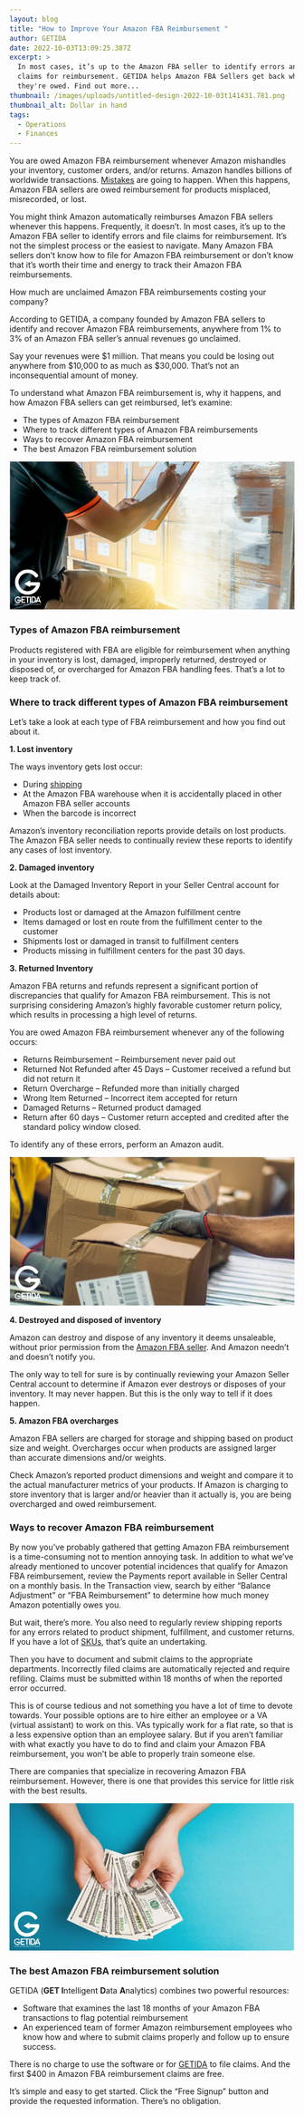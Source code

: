 ```yaml
---
layout: blog
title: "How to Improve Your Amazon FBA Reimbursement "
author: GETIDA
date: 2022-10-03T13:09:25.387Z
excerpt: >
  In most cases, it’s up to the Amazon FBA seller to identify errors and file
  claims for reimbursement. GETIDA helps Amazon FBA Sellers get back what
  they're owed. Find out more...
thumbnail: /images/uploads/untitled-design-2022-10-03t141431.781.png
thumbnail_alt: Dollar in hand
tags:
  - Operations
  - Finances
---
```

You are owed Amazon FBA reimbursement whenever Amazon mishandles your inventory, customer orders, and/or returns. Amazon handles billions of worldwide transactions. [Mistakes](https://getida.com/inventory-management-mistakes-supply-chains-make/) are going to happen. When this happens, Amazon FBA sellers are owed reimbursement for products misplaced, misrecorded, or lost.  

You might think Amazon automatically reimburses Amazon FBA sellers whenever this happens. Frequently, it doesn’t. In most cases, it’s up to the Amazon FBA seller to identify errors and file claims for reimbursement. It’s not the simplest process or the easiest to navigate. Many Amazon FBA sellers don’t know how to file for Amazon FBA reimbursement or don’t know that it’s worth their time and energy to track their Amazon FBA reimbursements. 

How much are unclaimed Amazon FBA reimbursements costing your company? 

According to GETIDA, a company founded by Amazon FBA sellers to identify and recover Amazon FBA reimbursements, anywhere from 1% to 3% of an Amazon FBA  seller’s annual revenues go unclaimed. 

Say your revenues were $1 million. That means you could be losing out anywhere from $10,000 to as much as $30,000. That’s not an inconsequential amount of money.

To understand what Amazon FBA reimbursement is, why it happens, and how Amazon FBA sellers can get reimbursed, let’s examine: 

* The types of Amazon FBA reimbursement 
* Where to track different types of Amazon FBA reimbursements
* Ways to recover Amazon FBA reimbursement
* The best Amazon FBA reimbursement solution

![Man with clipboard](/images/uploads/1.png "FBA reimburse")

### T﻿ypes of Amazon FBA reimbursement 

Products registered with FBA are eligible for reimbursement when anything in your inventory is lost, damaged, improperly returned, destroyed or disposed of, or overcharged for Amazon FBA handling fees. That’s a lot to keep track of.

### Where to track different types of Amazon FBA reimbursement 

Let’s take a look at each type of FBA reimbursement and how you find out about it.

**1﻿. Lost inventory** 

The ways inventory gets lost occur: 

* During [shipping](https://getida.com/understanding-ltl-vs-parcel-shipping/) 
* At the Amazon FBA warehouse when it is accidentally placed in other Amazon FBA seller accounts
* When the barcode is incorrect 

Amazon’s inventory reconciliation reports provide details on lost products. The Amazon FBA seller needs to continually review these reports to identify any cases of lost inventory. 

**2. Damaged inventory**

Look at the Damaged Inventory Report in your Seller Central account for details about:

* Products lost or damaged at the Amazon fulfillment centre
* Items damaged or lost en route from the fulfillment center to the customer
* Shipments lost or damaged in transit to fulfillment centers
* Products missing in fulfillment centers for the past 30 days.

**3. Returned Inventory**

Amazon FBA returns and refunds represent a significant portion of discrepancies that qualify for Amazon FBA reimbursement. This is not surprising considering Amazon’s highly favorable customer return policy, which results in processing a high level of returns.

You are owed Amazon FBA reimbursement whenever any of the following occurs:

* Returns Reimbursement – Reimbursement never paid out
* Returned Not Refunded after 45 Days – Customer received a refund but did not return it
* Return Overcharge – Refunded more than initially charged
* Wrong Item Returned – Incorrect item accepted for return
* Damaged Returns – Returned product damaged
* Return after 60 days – Customer return accepted and credited after the standard policy window closed.

To identify any of these errors, perform an Amazon audit. 

![Cardboard boxes](/images/uploads/2.png "getida blog")

**4. Destroyed and disposed of inventory**

Amazon can destroy and dispose of any inventory it deems unsaleable, without prior permission from the [Amazon FBA seller](https://getida.com/how-much-do-amazon-sellers-make/). And Amazon needn’t and doesn’t notify you.

The only way to tell for sure is by continually reviewing your Amazon Seller Central account to determine if Amazon ever destroys or disposes of your inventory. It may never happen. But this is the only way to tell if it does happen.

**5. Amazon FBA overcharges**

Amazon FBA sellers are charged for storage and shipping based on product size and weight. Overcharges occur when products are assigned larger than accurate dimensions and/or weights.

Check Amazon’s reported product dimensions and weight and compare it to the actual manufacturer metrics of your products. If Amazon is charging to store inventory that is larger and/or heavier than it actually is, you are being overcharged and owed reimbursement.

### Ways to recover Amazon FBA reimbursement

By now you’ve probably gathered that getting Amazon FBA reimbursement is a time-consuming not to mention annoying task. In addition to what we’ve already mentioned to uncover potential incidences that qualify for Amazon FBA reimbursement, review the Payments report available in Seller Central on a monthly basis. In the Transaction view, search by either “Balance Adjustment” or “FBA Reimbursement” to determine how much money Amazon potentially owes you.

But wait, there’s more. You also need to regularly review shipping reports for any errors related to product shipment, fulfillment, and customer returns. If you have a lot of [SKUs](https://getida.com/whats-asin/), that’s quite an undertaking.

Then you have to document and submit claims to the appropriate departments. Incorrectly filed claims are automatically rejected and require refiling. Claims must be submitted within 18 months of when the reported error occurred.

This is of course tedious and not something you have a lot of time to devote towards. Your possible options are to hire either an employee or a VA (virtual assistant) to work on this. VAs typically work for a flat rate, so that is a less expensive option than an employee salary. But if you aren’t familiar with what exactly you have to do to find and claim your Amazon FBA reimbursement, you won’t be able to properly train someone else.

There are companies that specialize in recovering Amazon FBA reimbursement. However, there is one that provides this service for little risk with the best results.

![dollars in hand on a blue background](/images/uploads/3.png "image 3")

### The best Amazon FBA reimbursement solution

GETIDA (**GET I**ntelligent **D**ata **A**nalytics) combines two powerful resources:

* Software that examines the last 18 months of your Amazon FBA transactions to flag potential reimbursement
* An experienced team of former Amazon reimbursement employees who know how and where to submit claims properly and follow up to ensure success. 

There is no charge to use the software or for [GETIDA](https://getida.com/) to file claims. And the first $400 in Amazon FBA reimbursement claims are free.

It’s simple and easy to get started. Click the “Free Signup” button and provide the requested information. There’s no obligation.